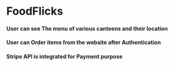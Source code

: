 # FoodFlicks

#### User can see The menu of various canteens and their location
#### User can Order items from the website after Authentication
#### Stripe API is integrated for Payment purpose
